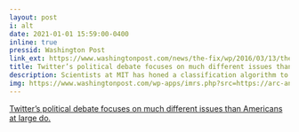 ```yaml
---
layout: post
i: alt
date: 2021-01-01 15:59:00-0400
inline: true
pressid: Washington Post
link_ext: https://www.washingtonpost.com/news/the-fix/wp/2016/03/13/the-political-debate-on-twitter-focuses-on-much-different-issues-than-americans-at-large/
title: Twitter’s political debate focuses on much different issues than Americans at large do.
description: Scientists at MIT has honed a classification algorithm to identify tweets that mention any presidential candidate along with terms related to 20 election issues that crop up most. MIT's Laboratory for Social Machines Team analyzed Twitter conversations. We compare these results against the poll conducted between March 3 & March 6.
img: https://www.washingtonpost.com/wp-apps/imrs.php?src=https://arc-anglerfish-washpost-prod-washpost.s3.amazonaws.com/public/2JPUJQO3YE7XNDFSJ6VHCF7UUA.jpg&w=916
---
```


<a href="https://www.washingtonpost.com/news/the-fix/wp/2016/03/13/the-political-debate-on-twitter-focuses-on-much-different-issues-than-americans-at-large/">Twitter’s political debate focuses on much different issues than Americans at large do.
</a>